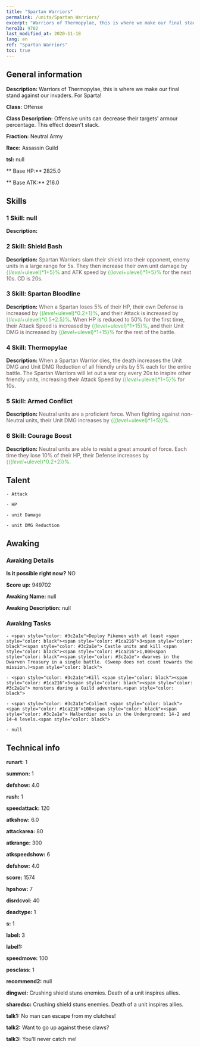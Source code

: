 ```yaml
---
title: "Spartan Warriors"
permalink: /units/Spartan Warriors/
excerpt: "Warriors of Thermopylae, this is where we make our final stand against our invaders. For Sparta!"
heroID: 9702
last_modified_at: 2020-11-18
lang: en
ref: "Spartan Warriors"
toc: true
---
```

## General information
 **Description:** Warriors of Thermopylae, this is where we make our final stand against our invaders. For Sparta!

 **Class:** Offense

 **Class Description:** Offensive units can decrease their targets' armour percentage. This effect doesn't stack.

 **Fraction:** Neutral Army

 **Race:** Assassin Guild

 **tsl:** null

 ** Base HP:** 2825.0

 ** Base ATK:** 216.0

## Skills
### 1 Skill: null
 **Description:** 

### 2 Skill: Shield Bash
 **Description:** <span style="color: #645252">Spartan Warriors slam their shield into their opponent, <span style="color: black"><span style="color: #48b946"><stunning> <span style="color: black"><span style="color: #645252">enemy units in a large range for 5s. They then increase their own unit damage by <span style="color: black"><span style="color: #48b946">{($level+$ulevel)*1+5}% <span style="color: black"><span style="color: #645252"> and ATK speed by <span style="color: black"><span style="color: #48b946">{($level+$ulevel)*1+5}%<span style="color: black"><span style="color: #645252"> for the next 10s. CD is 20s.<span style="color: black">

### 3 Skill: Spartan Bloodline
 **Description:** <span style="color: #645252">When a Spartan loses 5% of their HP, their own Defense is increased by <span style="color: black"><span style="color: #48b946">{($level+$ulevel)*0.2+1}%<span style="color: black"><span style="color: #645252">, and their Attack is increased by <span style="color: black"><span style="color: #48b946">{($level+$ulevel)*0.5+2.5}%<span style="color: black"><span style="color: #645252">. When HP is reduced to 50% for the first time, their Attack Speed is increased by <span style="color: black"><span style="color: #48b946">{($level+$ulevel)*1+15}%<span style="color: black"><span style="color: #645252">, and their Unit DMG is increased by <span style="color: black"><span style="color: #48b946">{($level+$ulevel)*1+15}%<span style="color: black"><span style="color: #645252"> for the rest of the battle.<span style="color: black">

### 4 Skill: Thermopylae
 **Description:** <span style="color: #645252">When a Spartan Warrior dies, the death increases the Unit DMG and Unit DMG Reduction of all friendly units by 5% each for the entire battle. The Spartan Warriors will let out a war cry every 20s to inspire other friendly units, increasing their Attack Speed by <span style="color: black"><span style="color: #48b946">{($level+$ulevel)*1+5}% <span style="color: black"><span style="color: #645252">for 10s.<span style="color: black">

### 5 Skill: Armed Conflict
 **Description:** <span style="color: #645252">Neutral units are a proficient force. When fighting against non-Neutral units, their <span style="color: black"><span style="color: #645252">Unit DMG increases by <span style="color: black"><span style="color: #48b946">{(($level+$ulevel)*1+5)}%.<span style="color: black">

### 6 Skill: Courage Boost
 **Description:** <span style="color: #645252">Neutral units are able to resist a great amount of force. Each time they lose 10% of their HP, their <span style="color: black"><span style="color: #645252">Defense increases by <span style="color: black"><span style="color: #48b946">{(($level+$ulevel)*0.2+2)}%.<span style="color: black">

## Talent
    - Attack

    - HP

    - unit Damage

    - unit DMG Reduction

## Awaking
### Awaking Details
 **Is it possible right now?** NO

 **Score up:** 949702

 **Awaking Name:** null

 **Awaking Description:** null

### Awaking Tasks
    - <span style="color: #3c2a1e">Deploy Pikemen with at least <span style="color: black"><span style="color: #1ca216">3<span style="color: black"><span style="color: #3c2a1e"> Castle units and kill <span style="color: black"><span style="color: #1ca216">1,000<span style="color: black"><span style="color: #3c2a1e"> dwarves in the Dwarven Treasury in a single battle. (Sweep does not count towards the mission.)<span style="color: black">

    - <span style="color: #3c2a1e">Kill <span style="color: black"><span style="color: #1ca216">5<span style="color: black"><span style="color: #3c2a1e"> monsters during a Guild adventure.<span style="color: black">

    - <span style="color: #3c2a1e">Collect <span style="color: black"><span style="color: #1ca216">100<span style="color: black"><span style="color: #3c2a1e"> Halberdier souls in the Underground: 14-2 and 14-4 levels.<span style="color: black">

    - null

## Technical info
 **runart:** 1

 **summon:** 1

 **defshow:** 4.0

 **rush:** 1

 **speedattack:** 120

 **atkshow:** 6.0

 **attackarea:** 80

 **atkrange:** 300

 **atkspeedshow:** 6

 **defshow:** 4.0

 **score:** 1574

 **hpshow:** 7

 **disrdcvol:** 40

 **deadtype:** 1

 **s:** 1

 **label:** 3

 **label1:** 

 **speedmove:** 100

 **posclass:** 1

 **recommend2:** null

 **dingwei:** Crushing shield stuns enemies. Death of a unit inspires allies.

 **sharedsc:** Crushing shield stuns enemies. Death of a unit inspires allies.

 **talk1:** No man can escape from my clutches!

 **talk2:** Want to go up against these claws?

 **talk3:** You'll never catch me!

